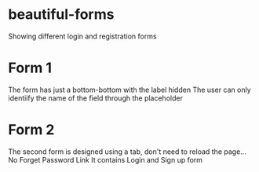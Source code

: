 # beautiful-forms
Showing different login and registration forms

# Form 1 
The form has just a bottom-bottom with the label hidden
The user can only identiify the name of the field through the placeholder

# Form 2
The second form is designed using a tab, don't need to reload the page... No Forget Password Link
It contains Login and Sign up form